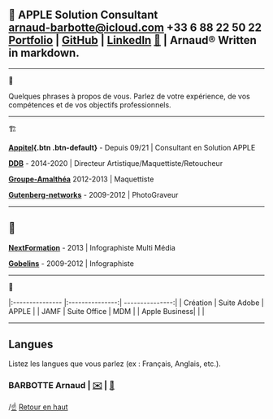 ** APPLE Solution Consultant**  
arnaud-barbotte@icloud.com
+33 6 88 22 50 22
[Portfolio](https://john-doe-portfolio.com) | [GitHub](https://github.com/johndoe) | [LinkedIn](https://www.linkedin.com/in/johndoe)
[🔗](https://fr.linkedin.com/in/arnaudbarbotte) | Arnaud®  Written in markdown.
---

---
👤

Quelques phrases à propos de vous. Parlez de votre expérience, de vos compétences et de vos objectifs professionnels.

---
🏗️

**[Appitel](https://www.appitel.fr){.btn .btn-default}** - Depuis 09/21 | Consultant en Solution APPLE

**[DDB](https://www.ddb.fr)** - 2014-2020 | Directeur Artistique/Maquettiste/Retoucheur

**[Groupe-Amalthéa](https://www.groupe-amalthea.fr)** 2012-2013 | Maquettiste

**[Gutenberg-networks](https://www.gutenberg.agency/)** - 2009-2012 | PhotoGraveur

---
## 🏫

**[NextFormation](https://nextformation.com/)** - 2013 | Infographiste Multi Média

**[Gobelins](https://www.gobelins.fr/)** - 2009-2012 | Infographiste

---
💼

|:--------------- |:---------------:| ---------------:|
| Création | Suite Adobe | APPLE |
| JAMF | Suite Office | MDM |
| Apple Business| | |

---

## Langues

Listez les langues que vous parlez (ex : Français, Anglais, etc.).

### BARBOTTE Arnaud | [✉️](mailto:votremail@example.com) | [📱](sms:+33688225022)

/[☝️](#hello) [Retour en haut](#navigation-rapide)
